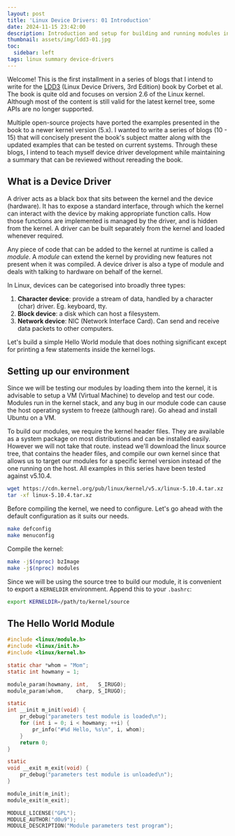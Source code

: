 ```yaml
---
layout: post
title: 'Linux Device Drivers: 01 Introduction'
date: 2024-11-15 23:42:00
description: Introduction and setup for building and running modules in the kernel
thumbnail: assets/img/ldd3-01.jpg
toc:
  sidebar: left
tags: linux summary device-drivers
---
```


Welcome! This is the first installment in a series of blogs that I intend to write for the [LDD3](https://lwn.net/Kernel/LDD3/) (Linux Device Drivers, 3rd Edition) book by Corbet et al. The book is quite old and focuses on version 2.6 of the Linux kernel. Although most of the content is still valid for the latest kernel tree, some APIs are no longer supported.

Multiple open-source projects have ported the examples presented in the book to a newer kernel version (5.x). I wanted to write a series of blogs (10 - 15) that will concisely present the book's subject matter along with the updated examples that can be tested on current systems. Through these blogs, I intend to teach myself device driver development while maintaining a summary that can be reviewed without rereading the book.

## What is a Device Driver

A driver acts as a black box that sits between the kernel and the device (hardware). It has to expose a standard interface, through which the kernel can interact with the device by making appropriate function calls. How those functions are implemented is managed by the driver, and is hidden from the kernel. A driver can be built separately from the kernel and loaded whenever required. 

Any piece of code that can be added to the kernel at runtime is called a _module_. A _module_ can extend the kernel by providing new features not present when it was compiled. A device driver is also a type of module and deals with talking to hardware on behalf of the kernel. 

In Linux, devices can be categorised into broadly three types:
1. __Character device__: provide a stream of data, handled by a character (char) driver. Eg. keyboard, tty.
2. __Block device__: a disk which can host a filesystem.
3. __Network device__: NIC (Network Interface Card). Can send and receive data packets to other computers.

Let's build a simple Hello World module that does nothing significant except for printing a few statements inside the kernel logs.

## Setting up our environment

Since we will be testing our modules by loading them into the kernel, it is advisable to setup a VM (Virtual Machine) to develop and test our code. Modules run in the kernel stack, and any bug in our module code can cause the host operating system to freeze (although rare). Go ahead and install Ubuntu on a VM.

To build our modules, we require the kernel header files. They are available as a system package on most distributions and can be installed easily. However we will not take that route. instead we'll download the linux source tree, that contains the header files, and compile our own kernel since that allows us to target our modules for a specific kernel version instead of the one running on the host. All examples in this series have been tested against v5.10.4.

```bash
wget https://cdn.kernel.org/pub/linux/kernel/v5.x/linux-5.10.4.tar.xz
tar -xf linux-5.10.4.tar.xz
```

Before compiling the kernel, we need to configure. Let's go ahead with the default configuration as it suits our needs.

```bash
make defconfig
make menuconfig
```

Compile the kernel:
``` bash
make -j$(nproc) bzImage
make -j$(nproc) modules
```

Since we will be using the source tree to build our module, it is convenient to export a `KERNELDIR` environment. Append this to your `.bashrc`:

```bash
export KERNELDIR=/path/to/kernel/source
```

## The Hello World Module

```c
#include <linux/module.h>
#include <linux/init.h>
#include <linux/kernel.h>

static char *whom = "Mom";
static int howmany = 1;

module_param(howmany, int,   S_IRUGO);
module_param(whom,    charp, S_IRUGO);

static
int __init m_init(void) {
    pr_debug("parameters test module is loaded\n");
    for (int i = 0; i < howmany; ++i) {
        pr_info("#%d Hello, %s\n", i, whom);
    }
    return 0;
}

static
void __exit m_exit(void) {
    pr_debug("parameters test module is unloaded\n");
}

module_init(m_init);
module_exit(m_exit);

MODULE_LICENSE("GPL");
MODULE_AUTHOR("d0u9");
MODULE_DESCRIPTION("Module parameters test program");
```
